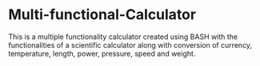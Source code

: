 # Multi-functional-Calculator
This is a multiple functionality calculator created using BASH with the functionalities of a scientific
calculator along with conversion of currency, temperature, length, power, pressure, speed and weight.
